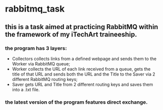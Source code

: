 # rabbitmq_task

## this is a task aimed at practicing RabbitMQ within the framework of my iTechArt traineeship.

### the program has 3 layers:
- Collectors collects links from a defined webpage and sends them to the Worker via RabbitMQ queue;
- Worker collects the URL of each link received from a queue, gets the title of that URL and sends both the URL and the Title to the Saver via 2 different RabbitMQ routing keys;
- Saver gets URL and Title from 2 different routing keys and saves them into a .txt file.

### the latest version of the program features direct exchange.
